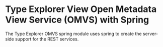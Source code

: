 <!-- SPDX-License-Identifier: Apache-2.0 -->
<!-- Copyright Contributors to the ODPi Egeria project.  -->

# Type Explorer View Open Metadata View Service (OMVS) with Spring

The Type Explorer OMVS spring module uses spring to create the server-side support for the REST services.